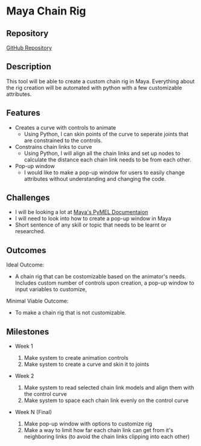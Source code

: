 # Maya Chain Rig

## Repository
[GitHub Repository](https://github.com/MeerKateAnimation/Maya-Chain-Rig)

## Description
This tool will be able to create a custom chain rig in Maya. Everything about the rig creation will be automated with python with a few customizable attributes.

## Features
- Creates a curve with controls to animate
	- Using Python, I can skin points of the curve to seperate joints that are constrained to the controls.
- Constrains chain links to curve 
	- Using Python, I will align all the chain links and set up nodes to calculate the distance each chain link needs to be from each other.
- Pop-up window 
	- I would like to make a pop-up window for users to easily change attributes without understanding and changing the code.

## Challenges
- I will be looking a lot at [Maya's PyMEL Documentaion](https://help.autodesk.com/cloudhelp/2018/CHS/Maya-Tech-Docs/CommandsPython/)
- I will need to look into how to create a pop-up window in Maya
- Short sentence of any skill or topic that needs to be learnt or researched.

## Outcomes
Ideal Outcome:
- A chain rig that can be costomizable based on the animator's needs. Includes custom number of controls upon creation, a pop-up window to input variables to customize,

Minimal Viable Outcome:
- To make a chain rig that is not customizable.

## Milestones

- Week 1
  1. Make system to create animation controls
  2. Make system to create a curve and skin it to joints

- Week 2
  1. Make system to read selected chain link models and align them with the control curve
  2. Make system to space each chain link evenly on the control curve

- Week N (Final)
  1. Make pop-up window with options to customize rig
  2. Make a way to limit how far each chain link can get from it's neighboring links (to avoid the chain links clipping into each other)
